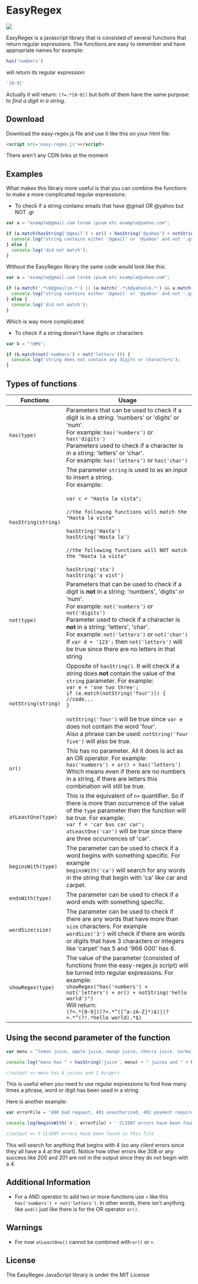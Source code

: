 # EasyRegex

![](https://media.giphy.com/media/xUA7aRtxDdkbhiV53W/giphy.gif)


EasyRegex is a javascript library that is consisted of several functions that return regular expressions. The functions are easy to remember and have appropriate names for example:

```javascript
has('numbers')
```

will return its regular expression:

```javascript
'[0-9]' 
```
Actually it will return: ```(?=.*[0-9])``` but both of them have the same purpose: to *find a digit in a string*.


## Download


Download the easy-regex.js file and use it like this on your html file:

```html
<script src='easy-regex.js'></script>
```

There aren't any CDN links at the moment


## Examples


What makes this library more useful is that you can combine the functions to make a more complicated regular expressions:

- To check if a string contains emails that have @gmail OR @yahoo but NOT .gr

```javascript
var a = "example@gmail.com lorem ipsum etc example@yahoo.com";

if (a.match(hasString('@gmail') + or() + hasString('@yahoo') + notString('.gr'))) {
  console.log("string contains either '@gmail' or '@yahoo' and not '.gr'");
} else {
  console.log('did not match');
}
```

Without the EasyRegex library the same code would look like this:

```javascript
var a = "example@gmail.com lorem ipsum etc example@yahoo.com";

if (a.match('.*\b@gmail\b.*') || (a.match('.*\b@yahoo\b.*') && a.match('.*^(?!.*.gr).*$'))) {
  console.log("string contains either '@gmail' or '@yahoo' and not '.gr'");
} else {
  console.log('did not match');
}
```
Which is way more complicated

- To check if a string doesn't have digits or characters

```javascript
var b = "!@#$";

if (b.match(not('numbers') + not('letters'))) {
  console.log('string does not contain any digits or characters');
}
```

## Types of functions
<!-- 
  content of the table:
  - has()
  - not()
  - hasString() 
  - notString()
  - or()
  - atLeastOne()
  - showRegex()
-->
| Functions  | Usage |
| ------------- | ------------- |
|```has(type)```  | Parameters that can be used to check if a digit is in a string: 'numbers' or 'digits' or 'num'. <br />For example: ```has('numbers')``` or ```has('digits')```  <br />Parameters used to check if a character is in a string: 'letters' or 'char'. <br /> For example: ```has('letters')``` or ```has('char')``` |
| ```hasString(string)```  | The parameter ```string``` is used to as an input to insert a string. <br />For example: <br /> <br />```var c = "Hasta la vista";```<br /><br />```//the following functions will match the "Hasta la vista"```<br /><br />```hasString('Hasta')```<br />```hasString('Hasta la')```<br /><br />```//the following functions will NOT match the "Hasta la vista"``` <br /><br />```hasString('sta')``` <br />```hasString('a vist')``` |
|```not(type)```| Parameters that can be used to check if a digit is **not** in a string: 'numbers', 'digits' or 'num'. <br />For example: ```not('numbers')``` or ```not('digits')```  <br />Parameter used to check if a character is **not** in a string: 'letters', 'char'. <br /> For example: ```not('letters')``` or ```not('char')``` <br /> If ```var d = '123';``` then ```not('letters')``` will be true since there are no letters in that string |
|```notString(string)``` | Opposite of ```hasString()```. It will check if a string does **not** contain the value of the ```string``` parameter. For example: <br /> ```var e = 'one two three';``` <br /> ```if (e.match(notString('four'))) {```<br /> ```//code...``` <br /> ```}``` <br /><br /> ```notString('four')``` will be true since ```var e``` does not contain the word 'four'. <br /> Also a phrase can be used: ```notString('four five')``` will also be true. |
|```or()```| This has no parameter. All it does is act as an OR operator. For example:<br /> ```has('numbers') + or() + has('letters')```<br /> Which means even if there are no numbers in a string, if there are letters this combination will still be true. |
|```atLeastOne(type)```| This is the equivalent of ```n+``` quantifier. So if there is more than occurrence of the value of the ```type``` parameter then the function will be true. For example: <br /> ```var f = 'car bus car car';``` <br /> ```atLeastOne('car')``` will be true since there are three occurrences of 'car'. |
|```beginsWith(type)```| The parameter can be used to check if a word begins with something specific. For example <br /> ```beginsWith('ca')``` will search for any words in the string that begin with 'ca' like car and carpet. |
|```endsWith(type)```| The parameter can be used to check if a word ends with something specific. |
|```wordSize(size)```| The parameter can be used to check if there are any words that have more than ```size``` characters. For example <br /> ```wordSize('3')``` will check if there are words or digits that have 3 characters or integers like 'carpet' has 5 and '966 000' has 6.| 
|```showRegex(type)``` | The value of the parameter (consisted of functions from the easy-regex.js script) will be turned into regular expressions. For example: <br /> ```showRegex("has('numbers') + not('letters') + or() + notString('hello world')")``` <br /> Will return:<br /> ```(?=.*[0-9])(?=.*^([^a-zA-Z]*)$)\|(?=.*^(?!.*hello world).*$)``` |

## Using the second parameter of the function

```javascript
var menu = "lemon juice, apple juice, mango juice, cherry juice. normal burger, cheeseburger";

console.log("menu has " + hasString('juice', menu) + " juices and " + hasString('burger', menu) + " burgers");

//output => menu has 4 juices and 2 burgers
```

This is useful when you need to use regular expressions to find how many times a phrase, word or digit has been used in a string.

Here is another example: 

```javascript
var errorFile = "400 bad request, 401 unauthorized, 402 payment required, 403 forbidden, 404 not found, 308 permanent redirect, 200 OK, 201 created";

console.log(beginsWith('4', errorFile) + ' CLIENT errors have been found in this file');

//output => 5 CLIENT errors have been found in this file
```
This will search for anything that begins with 4 (so any client errors since they all have a 4 at the start). Notice how other errors like 308 or any success like 200 and 201 are not in the output since they do not begin with a 4.

## Additional Information

- For a AND operator to add two or more functions use ```+``` like this ```has('numbers') + not('letters')```. In other words, there isn't anything like ```and()``` just like there is for the OR operator ```or()```.

## Warnings

- For now ```atLeastOne()``` cannot be combined with ```or()``` or ```+```.

## License

The EasyRegex JavaScript library is under the MIT License
